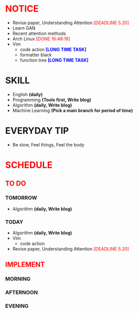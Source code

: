 # <font color=red>NOTICE</font>

- Revise paper, Understanding Attention <font color=red>[DEADLINE 5.20]</font>
- Learn GAN
- Recent attention methods
- Arch Linux <font color=red>[DONE 16:48:18]</font>
- Vim
  - code action <font color=blue>**[LONG TIME TASK]**</font>
  - formatter black
  - function tree <font color=blue>**[LONG TIME TASK]**</font>

# SKILL

- English **(daily)**
- Programming **(Tools first, Write blog)**
- Algorithm **(daily, Write blog)**
- Machine Learning **(Pick a main branch for period of time)**

# EVERYDAY TIP

- Be slow, Feel things, Feel the body

# <font color=red>SCHEDULE</font>

## <font color=red>TO DO</font>

### TOMORROW

- Algorithm **(daily, Write blog)**

### TODAY

- Algorithm **(daily, Write blog)**
- Vim
  - code action
- Revise paper, Understanding Attention <font color=red>[DEADLINE 5.20]</font>

## <font color=red>IMPLEMENT</font>

### MORNING

### AFTERNOON

### EVENING
